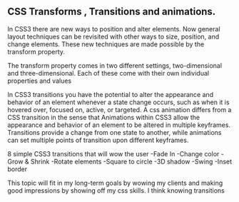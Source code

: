 ## CSS Transforms , Transitions and animations.

In CSS3 there are  new ways to position and alter elements. Now general layout techniques can be revisited with other ways to size, position, and change elements. These new techniques are made possible by the transform property.

The transform property comes in two different settings, two-dimensional and three-dimensional. Each of these come with their own individual properties and values

  In CSS3 transitions you have the potential to alter the appearance and behavior of an element whenever a state change occurs, such as when it is hovered over, focused on, active, or targeted. A css animation differs from a CSS transition in the sense that Animations within CSS3 allow the appearance and behavior of an element to be altered in multiple keyframes. Transitions provide a change from one state to another, while animations can set multiple points of transition upon different keyframes.


8 simple CSS3 transitions that will wow the user
-Fade In
-Change color
-Grow & Shrink
-Rotate elements
-Square to circle
-3D shadow
-Swing
-Inset border

This topic will fit in my long-term goals by wowing my clients and making good impressions by showing off my css skills. I think knowing transitions

